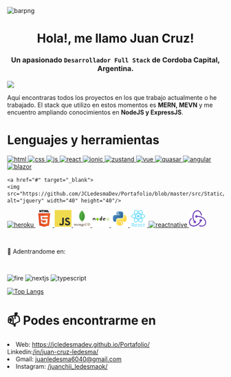![barpng](https://user-images.githubusercontent.com/79154442/137824292-a74c224b-17db-48ec-8a80-de981a78e51d.png)


<h1 align="center">Hola!, me llamo Juan Cruz! </h1>
<h3 align="center">Un apasionado <code>Desarrollador Full Stack</code> de Cordoba Capital, Argentina.</h3>

<img align='center' src="https://i.postimg.cc/Jz3j0s11/Avatar-cutted.png" width="200">

Aquí encontraras todos los proyectos en los que trabajo actualmente o he trabajado. El stack que utilizo en estos momentos es <strong>MERN, MEVN</strong> y me encuentro ampliando conocimientos en <strong>NodeJS y ExpressJS</strong>.


# Lenguajes y herramientas
<p align="left"> 
  
  <a href="#" target="_blank"> 
    <img src="https://github.com/JCLedesmaDev/Portafolio/blob/master/src/Static/skills/front/html.svg" alt="html" width="40" height="40"/> 
  </a> 
  
  <a href="#" target="_blank"> 
    <img src="https://github.com/JCLedesmaDev/Portafolio/blob/master/src/Static/skills/front/css.svg" alt="css" width="40" height="40"/> 
  </a> 
  
  <a href="#" target="_blank"> 
    <img src="https://github.com/JCLedesmaDev/Portafolio/blob/master/src/Static/skills/front/js.svg" alt="js" width="40" height="40"/> 
  </a> 
  
  <a href="#" target="_blank"> 
    <img src="https://github.com/JCLedesmaDev/Portafolio/blob/master/src/Static/skills/front/react.svg" alt="react" width="40" height="40"/> 
  </a> 
  
 <a href="#" target="_blank"> 
    <img src="https://github.com/JCLedesmaDev/Portafolio/blob/master/src/Static/skills/front/ionic.svg" alt="ionic" width="40" height="40"/> 
  </a> 
  
  <a href="#" target="_blank"> 
    <img src="https://github.com/JCLedesmaDev/Portafolio/blob/master/src/Static/skills/front/zustand.svg" alt="zustand" width="40" height="40"/> 
  </a> 
  
  <a href="#" target="_blank"> 
    <img src="https://github.com/JCLedesmaDev/Portafolio/blob/master/src/Static/skills/front/vue.svg" alt="vue" width="40" height="40"/> 
  </a> 
  
<a href="#" target="_blank"> 
    <img src="https://github.com/JCLedesmaDev/Portafolio/blob/master/src/Static/skills/front/quasar.svg" alt="quasar" width="40" height="40"/> 
  </a> 
  
  <a href="#" target="_blank"> 
    <img src="https://github.com/JCLedesmaDev/Portafolio/blob/master/src/Static/skills/front/angular.svg" alt="angular" width="40" height="40"/> 
  </a> 
  
  <a href="#" target="_blank"> 
    <img src="https://github.com/JCLedesmaDev/Portafolio/blob/master/src/Static/skills/front/blazor.svg" alt="blazor" width="40" height="40"/> 
  </a> 
  
    <a href="#" target="_blank"> 
    <img src="https://github.com/JCLedesmaDev/Portafolio/blob/master/src/Static/skills/front/jquery.svg" alt="jquery" width="40" height="40"/> 
  </a> 
  
  
  
  
  
  
  
  
  
  <a href="https://heroku.com" target="_blank"> 
    <img src="https://www.vectorlogo.zone/logos/heroku/heroku-icon.svg" alt="heroku" width="40" height="40"/> 
  </a> 
  
  <a href="https://www.w3.org/html/" target="_blank"> 
    <img src="https://raw.githubusercontent.com/devicons/devicon/master/icons/html5/html5-original-wordmark.svg" alt="html5" width="40" height="40"/> 
  </a> 
  
  <a href="https://developer.mozilla.org/en-US/docs/Web/JavaScript" target="_blank"> 
    <img src="https://raw.githubusercontent.com/devicons/devicon/master/icons/javascript/javascript-original.svg" alt="javascript" width="40" height="40"/> 
  </a> 
  
  <a href="https://www.mongodb.com/" target="_blank"> 
    <img src="https://raw.githubusercontent.com/devicons/devicon/master/icons/mongodb/mongodb-original-wordmark.svg" alt="mongodb" width="40" height="40"/> 
  </a> 
  
  <a href="https://nodejs.org" target="_blank"> 
    <img src="https://raw.githubusercontent.com/devicons/devicon/master/icons/nodejs/nodejs-original-wordmark.svg" alt="nodejs" width="40" height="40"/> 
  </a> 
  
  <a href="https://www.python.org" target="_blank"> 
    <img src="https://raw.githubusercontent.com/devicons/devicon/master/icons/python/python-original.svg" alt="python" width="40" height="40"/> 
  </a> 
  
  <a href="https://reactjs.org/" target="_blank"> 
    <img src="https://raw.githubusercontent.com/devicons/devicon/master/icons/react/react-original-wordmark.svg" alt="react" width="40" height="40"/> 
  </a> 
  
  <a href="https://reactnative.dev/" target="_blank"> 
    <img src="https://reactnative.dev/img/header_logo.svg" alt="reactnative" width="40" height="40"/> 
  </a> 
  
  <a href="https://redux.js.org" target="_blank"> 
    <img src="https://raw.githubusercontent.com/devicons/devicon/master/icons/redux/redux-original.svg" alt="redux" width="40" height="40"/> 
  </a> 
</p>

<br/>

🌱 Adentrandome en:

<br/>

![fire](https://user-images.githubusercontent.com/79154442/140981093-c6d80223-d0e3-41b6-94bf-4bfb446c80ad.png)
![nextjs](https://user-images.githubusercontent.com/79154442/149329989-3792570f-90be-4d22-907b-6a8959c03cca.png)
![typescript](https://user-images.githubusercontent.com/79154442/149329899-645edab0-a9f3-44d6-bb3a-350de4028a59.png)

[![Top Langs](https://github-readme-stats.vercel.app/api/top-langs/?username=LautaAndreani&layout=compact&theme=dracula)](https://github.com/LautaAndreani)


# 📫 Podes encontrarme en
<li>
  Web: <a href="https://jcledesmadev.github.io/Portafolio/">https://jcledesmadev.github.io/Portafolio/</a>
</li>

<li style="display:flex; alignItems:center">
  Linkedin: <a href="https://www.linkedin.com/in/juan-cruz-ledesma/" target="_blank">/in/juan-cruz-ledesma/</a>
</li>

<li>
  Gmail: <a href="mailto:juanledesma6040@gmail.com" target="_blank">juanledesma6040@gmail.com</a>
</li>

<li>
  Instagram: <a href="https://www.instagram.com/juanchii_ledesmaok/" target="_blank">/juanchii_ledesmaok/</a>
</li>
